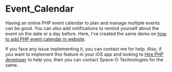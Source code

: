 # Event_Calendar

Having an online PHP event calendar to plan and manage multiple events can be good. You can also add notifications to remind yourself about the event on the date or a day before. Here, I’ve created the same demo on [how to add PHP event calendar in website](https://www.spaceotechnologies.com/php-event-calendar-jquery-ajax/). 

If you face any issue implementing it, you can contact me for help. Also, if you want to implement this feature in your iOS app and looking to [Hire PHP developer](http://www.spaceotechnologies.com/hire-php-developer/) to help you, then you can contact Space-O Technologies for the same.

